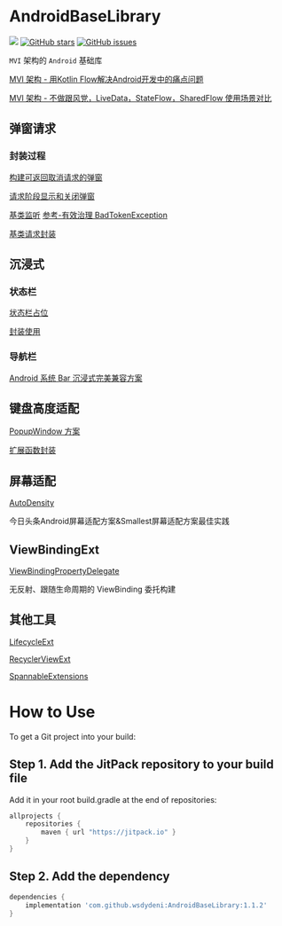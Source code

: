 # AndroidBaseLibrary

[![](https://jitpack.io/v/wsdydeni/AndroidBaseLibrary.svg)](https://jitpack.io/#wsdydeni/AndroidBaseLibrary)
[![GitHub stars](https://img.shields.io/github/stars/wsdydeni/AndroidBaseLibrary)](https://github.com/wsdydeni/AndroidBaseLibrary/stargazers)
[![GitHub issues](https://img.shields.io/github/issues/wsdydeni/AndroidBaseLibrary)](https://github.com/wsdydeni/AndroidBaseLibrary/issues)

`MVI` 架构的 `Android` 基础库

[MVI 架构 - 用Kotlin Flow解决Android开发中的痛点问题](https://juejin.cn/post/7031726493906829319)

[MVI 架构 - 不做跟风党，LiveData，StateFlow，SharedFlow 使用场景对比](https://juejin.cn/post/7007602776502960165)

## 弹窗请求

### 封装过程

[构建可返回取消请求的弹窗](https://github.com/wsdydeni/AndroidBaseLibrary/blob/master/baselib/src/main/kotlin/wsdydeni/library/android/view/LoadingDialog.kt)

[请求阶段显示和关闭弹窗](https://github.com/wsdydeni/AndroidBaseLibrary/blob/master/baselib/src/main/kotlin/wsdydeni/library/android/request/BaseFlow.kt)

[基类监听](https://github.com/wsdydeni/AndroidBaseLibrary/blob/master/baselib/src/main/kotlin/wsdydeni/library/android/base/BaseActivity.kt)
[参考-有效治理 BadTokenException](https://juejin.cn/post/7000976804634689573)

[基类请求封装](https://github.com/wsdydeni/AndroidBaseLibrary/blob/master/baselib/src/main/kotlin/wsdydeni/library/android/base/BaseExt.kt)

## 沉浸式

### 状态栏

[状态栏占位](https://github.com/wsdydeni/AndroidBaseLibrary/blob/master/baselib/src/main/res/layout/layout_statusbar_placeholder.xml)

[封装使用](https://github.com/wsdydeni/AndroidBaseLibrary/blob/master/baselib/src/main/kotlin/wsdydeni/library/android/utils/immersion/ImmersionStatusBarExt.kt)

### 导航栏

[Android 系统 Bar 沉浸式完美兼容方案](https://juejin.cn/post/7075578574362640421)

## 键盘高度适配

[PopupWindow 方案](https://github.com/wsdydeni/AndroidBaseLibrary/blob/master/baselib/src/main/kotlin/wsdydeni/library/android/utils/keyboard/KeyboardHeightProvider.kt)

[扩展函数封装](https://github.com/wsdydeni/AndroidBaseLibrary/blob/master/baselib/src/main/kotlin/wsdydeni/library/android/utils/keyboard/KeyboardExt.kt)

## 屏幕适配

[AutoDensity](https://github.com/Hbottle/AutoDensity)

今日头条Android屏幕适配方案&Smallest屏幕适配方案最佳实践

## ViewBindingExt

[ViewBindingPropertyDelegate](https://github.com/androidbroadcast/ViewBindingPropertyDelegate)

无反射、跟随生命周期的 ViewBinding 委托构建

## 其他工具

[LifecycleExt](https://github.com/wsdydeni/AndroidBaseLibrary/blob/master/baselib/src/main/kotlin/wsdydeni/library/android/utils/lifecycle/LifecycleExt.kt)

[RecyclerViewExt](https://github.com/wsdydeni/AndroidBaseLibrary/blob/master/baselib/src/main/kotlin/wsdydeni/library/android/utils/view/RecyclerViewExt.kt)

[SpannableExtensions](https://github.com/wsdydeni/AndroidBaseLibrary/blob/master/baselib/src/main/kotlin/wsdydeni/library/android/utils/view/SpannableExtensions.kt)

# How to Use

To get a Git project into your build:

## Step 1. Add the JitPack repository to your build file

Add it in your root build.gradle at the end of repositories:
```gradle
allprojects {
    repositories {
        maven { url "https://jitpack.io" }
    }
}
```
## Step 2. Add the dependency

```gradle
dependencies {
    implementation 'com.github.wsdydeni:AndroidBaseLibrary:1.1.2'
}
```

